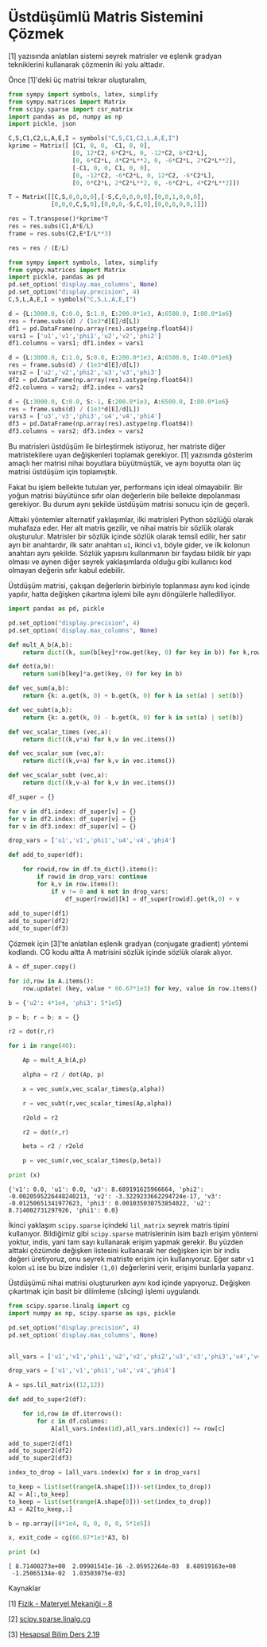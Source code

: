 # Üstdüşümlü Matris Sistemini Çözmek

[1] yazısında anlatılan sistemi seyrek matrisler ve eşlenik gradyan
tekniklerini kullanarak çözmenin iki yolu alttadır.

Önce [1]'deki üç matrisi tekrar oluşturalım,

```python
from sympy import symbols, latex, simplify
from sympy.matrices import Matrix
from scipy.sparse import csr_matrix
import pandas as pd, numpy as np
import pickle, json

C,S,C1,C2,L,A,E,I = symbols("C,S,C1,C2,L,A,E,I")
kprime = Matrix([ [C1, 0, 0, -C1, 0, 0],
                  [0, 12*C2, 6*C2*L, 0, -12*C2, 6*C2*L],
                  [0, 6*C2*L, 4*C2*L**2, 0, -6*C2*L, 2*C2*L**2],
                  [-C1, 0, 0, C1, 0, 0],
                  [0, -12*C2, -6*C2*L, 0, 12*C2, -6*C2*L],
                  [0, 6*C2*L, 2*C2*L**2, 0, -6*C2*L, 4*C2*L**2]])

T = Matrix([[C,S,0,0,0,0],[-S,C,0,0,0,0],[0,0,1,0,0,0],
            [0,0,0,C,S,0],[0,0,0,-S,C,0],[0,0,0,0,0,1]])

res = T.transpose()*kprime*T
res = res.subs(C1,A*E/L) 
frame = res.subs(C2,E*I/L**3)

res = res / (E/L) 

from sympy import symbols, latex, simplify
from sympy.matrices import Matrix
import pickle, pandas as pd
pd.set_option('display.max_columns', None)
pd.set_option("display.precision", 4)
C,S,L,A,E,I = symbols("C,S,L,A,E,I")

d = {L:3000.0, C:0.0, S:1.0, E:200.0*1e3, A:6500.0, I:80.0*1e6}
res = frame.subs(d) / (1e3*d[E]/d[L])
df1 = pd.DataFrame(np.array(res).astype(np.float64))
vars1 = ['u1','v1','phi1','u2','v2','phi2']
df1.columns = vars1; df1.index = vars1 

d = {L:3000.0, C:1.0, S:0.0, E:200.0*1e3, A:6500.0, I:40.0*1e6}
res = frame.subs(d) / (1e3*d[E]/d[L])
vars2 = ['u2','v2','phi2','u3','v3','phi3']
df2 = pd.DataFrame(np.array(res).astype(np.float64))
df2.columns = vars2; df2.index = vars2

d = {L:3000.0, C:0.0, S:-1, E:200.0*1e3, A:6500.0, I:80.0*1e6}
res = frame.subs(d) / (1e3*d[E]/d[L])
vars3 = ['u3','v3','phi3','u4','v4','phi4']
df3 = pd.DataFrame(np.array(res).astype(np.float64))
df3.columns = vars2; df3.index = vars2
```

Bu matrisleri üstdüşüm ile birleştirmek istiyoruz, her matriste diğer
matristekilere uyan değişkenleri toplamak gerekiyor. [1] yazısında
gösterim amaçlı her matrisi nihai boyutlara büyütmüştük, ve aynı
boyutta olan üç matrisi üstdüşüm için toplamıştık.

Fakat bu işlem bellekte tutulan yer, performans için ideal
olmayabilir.  Bir yoğun matrisi büyütünce sıfır olan değerlerin bile
bellekte depolanması gerekiyor. Bu durum aynı şekilde üstdüşüm matrisi
sonucu için de geçerli.

Alttaki yöntemler alternatif yaklaşımlar, ilki matrisleri Python
sözlüğü olarak muhafaza eder. Her alt matris gezilir, ve nihai matris
bir sözlük olarak oluşturulur. Matrisler bir sözlük içinde sözlük
olarak temsil edilir, her satır ayrı bir anahtardır, ilk satır
anahtarı `u1`, ikinci `v1`, böyle gider, ve ilk kolonun anahtarı aynı
şekilde. Sözlük yapısını kullanmanın bir faydası bildik bir yapı
olması ve aynen diğer seyrek yaklaşımlarda olduğu gibi kullanıcı kod
olmayan değerin sıfır kabul edebilir.

Üstdüşüm matrisi, çakışan değerlerin birbiriyle toplanması aynı kod
içinde yapılır, hatta değişken çıkartma işlemi bile aynı döngülerle
hallediliyor.

```python
import pandas as pd, pickle

pd.set_option("display.precision", 4)
pd.set_option('display.max_columns', None)

def mult_A_b(A,b):
    return dict((k, sum(b[key]*row.get(key, 0) for key in b)) for k,row in A.items()  )

def dot(a,b):
    return sum(b[key]*a.get(key, 0) for key in b)

def vec_sum(a,b):
    return {k: a.get(k, 0) + b.get(k, 0) for k in set(a) | set(b)}

def vec_subt(a,b):
    return {k: a.get(k, 0) - b.get(k, 0) for k in set(a) | set(b)}

def vec_scalar_times (vec,a):
    return dict((k,v*a) for k,v in vec.items())

def vec_scalar_sum (vec,a):
    return dict((k,v+a) for k,v in vec.items())

def vec_scalar_subt (vec,a):
    return dict((k,v-a) for k,v in vec.items())

df_super = {}

for v in df1.index: df_super[v] = {}
for v in df2.index: df_super[v] = {}
for v in df3.index: df_super[v] = {}

drop_vars = ['u1','v1','phi1','u4','v4','phi4']

def add_to_super(df):

    for rowid,row in df.to_dict().items():
        if rowid in drop_vars: continue
        for k,v in row.items():
            if v != 0 and k not in drop_vars:
                df_super[rowid][k] = df_super[rowid].get(k,0) + v
 
add_to_super(df1)
add_to_super(df2)
add_to_super(df3)
```

Çözmek için [3]'te anlatılan eşlenik gradyan (conjugate gradient)
yöntemi kodlandı. CG kodu altta A matrisini sözlük içinde sözlük
olarak alıyor.

```python
A = df_super.copy()

for id,row in A.items():
    row.update( (key, value * 66.67*1e3) for key, value in row.items() )

b = {'u2': 4*1e4, 'phi3': 5*1e5}

p = b; r = b; x = {}

r2 = dot(r,r)

for i in range(40):

    Ap = mult_A_b(A,p)

    alpha = r2 / dot(Ap, p)

    x = vec_sum(x,vec_scalar_times(p,alpha))

    r = vec_subt(r,vec_scalar_times(Ap,alpha))

    r2old = r2

    r2 = dot(r,r)

    beta = r2 / r2old

    p = vec_sum(r,vec_scalar_times(p,beta))

print (x)
```

```text
{'v1': 0.0, 'u1': 0.0, 'u3': 8.689191625966664, 'phi2':
-0.0020595226448240213, 'v2': -3.3229233662294724e-17, 'v3':
-0.01250651341977623, 'phi3': 0.001035030753854022, 'u2':
8.714002731297926, 'phi1': 0.0}
```

İkinci yaklaşım `scipy.sparse` içindeki `lil_matrix` seyrek matris
tipini kullanıyor. Bildiğimiz gibi `scipy.sparse` matrislerinin isim
bazlı erişim yöntemi yoktur, indis, yani tam sayı kullanarak erişim
yapmak gerekir. Bu yüzden alttaki çözümde değişken listesini kullanarak
her değişken için bir indis değeri üretiyoruz, onu seyrek matriste erişim
için kullanıyoruz. Eğer satır `v1` kolon `u1` ise bu bize indisler `(1,0)`
değerlerini verir, erişimi bunlarla yaparız.

Üstdüşümü nihai matrisi oluştururken aynı kod içinde yapıyoruz. Değişken
çıkartmak için basit bir dilimleme (slicing) işlemi uygulandı. 

```python
from scipy.sparse.linalg import cg
import numpy as np, scipy.sparse as sps, pickle

pd.set_option("display.precision", 4)
pd.set_option('display.max_columns', None)


all_vars = ['u1','v1','phi1','u2','v2','phi2','u3','v3','phi3','u4','v4','phi4']

drop_vars = ['u1','v1','phi1','u4','v4','phi4']

A = sps.lil_matrix((12,12))

def add_to_super2(df):

    for id,row in df.iterrows():
        for c in df.columns:
            A[all_vars.index(id),all_vars.index(c)] += row[c]
 
add_to_super2(df1)
add_to_super2(df2)
add_to_super2(df3)

index_to_drop = [all_vars.index(x) for x in drop_vars]

to_keep = list(set(range(A.shape[1]))-set(index_to_drop))    
A2 = A[:,to_keep]
to_keep = list(set(range(A.shape[0]))-set(index_to_drop))    
A3 = A2[to_keep,:]

b = np.array([4*1e4, 0, 0, 0, 0, 5*1e5])

x, exit_code = cg(66.67*1e3*A3, b)

print (x)
```

```text
[ 8.71400273e+00  2.09901541e-16 -2.05952264e-03  8.68919163e+00
 -1.25065134e-02  1.03503075e-03]
```

Kaynaklar

[1] <a href="../../../phy/phy_020_strs_08/materyel_mekanigi__8.html">Fizik - Materyel Mekaniği - 8</a>

[2] <a href="https://docs.scipy.org/doc/scipy/reference/generated/scipy.sparse.linalg.cg.html">scipy.sparse.linalg.cg</a>

[3] <a href="../../../compscieng/compscieng_2_19/ders_2.19.html">Hesapsal Bilim Ders 2.19</a>
